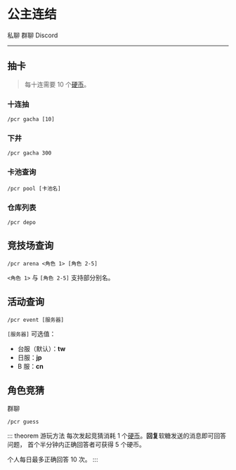 # 公主连结
<span class="span-friend">私聊</span>
<span class="span-group">群聊</span>
<span class="span-discord">Discord</span>

---

## 抽卡
> 每十连需要 10 个[硬币](/coin/)。

### 十连抽
```
/pcr gacha [10]
```

### 下井
```
/pcr gacha 300
```

### 卡池查询
```
/pcr pool [卡池名]
```

### 仓库列表
```
/pcr depo
```

## 竞技场查询
```
/pcr arena <角色 1> [角色 2-5]
```
`<角色 1>` 与 `[角色 2-5]` 支持部分别名。

## 活动查询
```
/pcr event [服务器]
```
`[服务器]` 可选值：
- 台服（默认）：**tw**
- 日服：**jp**
- B 服：**cn**

## 角色竞猜
<span class="span-group">群聊</span>
```
/pcr guess
```
::: theorem 游玩方法
每次发起竞猜消耗 1 个[硬币](/coin/)。**回复**软糖发送的消息即可回答问题，
首个半分钟内正确回答者可获得 5 个硬币。

个人每日最多正确回答 10 次。
:::
